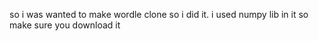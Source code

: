 so i was wanted to make wordle clone so i did it.
i used numpy lib in it so make sure you download it
